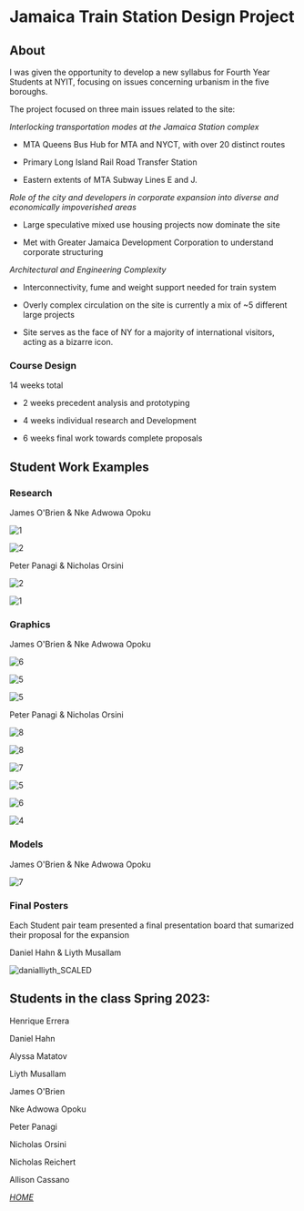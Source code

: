 # Jamaica Train Station Design Project

## About

I was given the opportunity to develop a new syllabus for Fourth Year Students at NYIT, focusing on issues concerning urbanism in the five boroughs. 

The project focused on three main issues related to the site:

_Interlocking transportation modes at the Jamaica Station complex_

* MTA Queens Bus Hub for MTA and NYCT, with over 20 distinct routes

* Primary Long Island Rail Road Transfer Station

* Eastern extents of MTA Subway Lines E and J.

_Role of the city and developers in corporate expansion into diverse and economically impoverished areas_

* Large speculative mixed use housing projects now dominate the site

* Met with Greater Jamaica Development Corporation to understand corporate structuring

_Architectural and Engineering Complexity_

* Interconnectivity, fume and weight support needed for train system

* Overly complex circulation on the site is currently a mix of ~5 different large projects

* Site serves as the face of NY for a majority of international visitors, acting as a bizarre icon.

### Course Design

14 weeks total

* 2 weeks precedent analysis and prototyping

* 4 weeks individual research and Development

* 6 weeks final work towards complete proposals


## Student Work Examples

### Research

James O'Brien & Nke Adwowa Opoku

![1](https://github.com/user-attachments/assets/c801fa4e-9640-49a5-aa4f-acef7a1bc69d)

![2](https://github.com/user-attachments/assets/0a2a8256-2b9a-4869-8b76-6e086e1669ab)

Peter Panagi & Nicholas Orsini 

![2](https://github.com/user-attachments/assets/b212bdce-2a51-4c84-a9bd-9eac5b36ff6f)

![1](https://github.com/user-attachments/assets/c2324779-ee6a-423f-bca1-e18313162723)

### Graphics

James O'Brien & Nke Adwowa Opoku

![6](https://github.com/user-attachments/assets/74fef669-d2b1-457e-acf2-8c004eaad4bb)

![5](https://github.com/user-attachments/assets/0ffda0fb-1042-40b5-beca-fb04bbb1c110)

![5](https://github.com/user-attachments/assets/0cae4915-555e-45d5-ac03-b7470d779fc5)

Peter Panagi & Nicholas Orsini 

![8](https://github.com/user-attachments/assets/ba8eee56-fb7f-404e-b9a9-942500a74012)

![8](https://github.com/user-attachments/assets/1be1b1c5-41b7-444e-8892-6e17f7c77e4d)

![7](https://github.com/user-attachments/assets/8f6fdd74-4c4e-4fa8-a74b-95ce828c3f37)

![5](https://github.com/user-attachments/assets/10f4a897-2d55-4195-9da3-172078e025f2)

![6](https://github.com/user-attachments/assets/e45e89af-e32f-498d-8458-09af8a533025)

![4](https://github.com/user-attachments/assets/6296cb62-9f84-4cd1-bb6a-87654b34b66b)

### Models

James O'Brien & Nke Adwowa Opoku

![7](https://github.com/user-attachments/assets/d75bd2da-d4fe-4166-8b44-8e8b1d64b8fe)

### Final Posters

Each Student pair team presented a final presentation board that sumarized their proposal for the expansion

Daniel Hahn & Liyth Musallam

![danialliyth_SCALED](https://github.com/user-attachments/assets/ed4ee1ae-a494-48b3-ac85-7a0828c25eba)


## Students in the class Spring 2023:

Henrique Errera

Daniel Hahn

Alyssa Matatov

Liyth Musallam

James O'Brien

Nke Adwowa Opoku

Peter Panagi

Nicholas Orsini 

Nicholas Reichert

Allison Cassano


_[HOME](https://eliwilliams1337.github.io/website/)_


